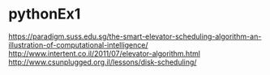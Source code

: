 # pythonEx1
https://paradigm.suss.edu.sg/the-smart-elevator-scheduling-algorithm-an-illustration-of-computational-intelligence/
http://www.intertent.co.il/2011/07/elevator-algorithm.html
http://www.csunplugged.org.il/lessons/disk-scheduling/
